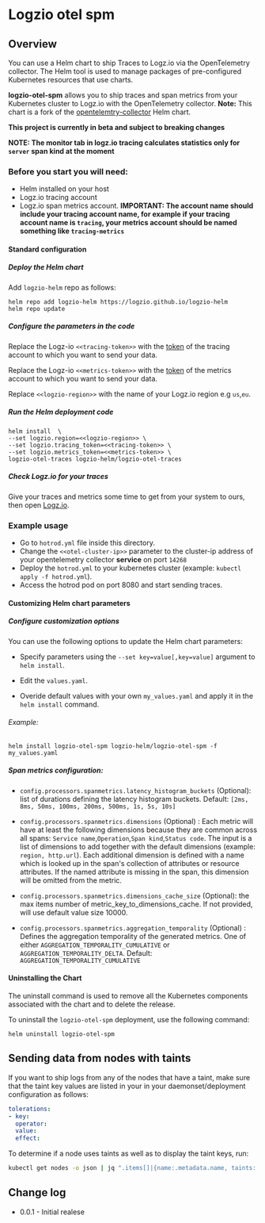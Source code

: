 
# Logzio otel spm

##  Overview

You can use a Helm chart to ship Traces to Logz.io via the OpenTelemetry collector.
The Helm tool is used to manage packages of pre-configured Kubernetes resources that use charts.

**logzio-otel-spm** allows you to ship traces and span metrics from your Kubernetes cluster to Logz.io with the OpenTelemetry collector.
**Note:** This chart is a fork of the [opentelemtry-collector](https://github.com/open-telemetry/opentelemetry-helm-charts/tree/main/charts/opentelemetry-collector) Helm chart.

**This project is currently in beta and subject to breaking changes**

**NOTE: The monitor tab in logz.io tracing calculates statistics only for `server` span kind at the moment**

### Before you start you will need:
* Helm installed on your host
* Logz.io tracing account
* Logz.io span metrics account. **IMPORTANT: The account name should include your tracing account name, for example if your tracing account name is `tracing`, your metrics account should be named something like `tracing-metrics`**

#### Standard configuration

##### Deploy the Helm chart

Add `logzio-helm` repo as follows:

```shell
helm repo add logzio-helm https://logzio.github.io/logzio-helm
helm repo update
```

##### Configure the parameters in the code

Replace the Logz-io `<<tracing-token>>` with the [token](https://app.logz.io/#/dashboard/settings/manage-tokens/data-shipping?product=tracing) of the tracing account to which you want to send your data.

Replace the Logz-io `<<metrics-token>>` with the [token](https://app.logz.io/#/dashboard/settings/manage-tokens/data-shipping?product=metrics) of the metrics account to which you want to send your data.

Replace `<<logzio-region>>` with the name of your Logz.io region e.g `us`,`eu`.

##### Run the Helm deployment code
```
helm install  \
--set logzio.region=<<logzio-region>> \
--set logzio.tracing_token=<<tracing-token>> \
--set logzio.metrics_token=<<metrics-token>> \
logzio-otel-traces logzio-helm/logzio-otel-traces
```

##### Check Logz.io for your traces

Give your traces and metrics some time to get from your system to ours, then open [Logz.io](https://app.logz.io/).

### Example usage

* Go to `hotrod.yml` file inside this directory.
* Change the `<<otel-cluster-ip>>` parameter to the cluster-ip address of your opentelemetry collector **service** on port `14268`
* Deploy the `hotrod.yml` to your kubernetes cluster (example: `kubectl apply -f hotrod.yml`).
* Access the hotrod pod on port 8080 and start sending traces.

####  Customizing Helm chart parameters
##### Configure customization options

You can use the following options to update the Helm chart parameters: 

* Specify parameters using the `--set key=value[,key=value]` argument to `helm install`.

* Edit the `values.yaml`.

* Overide default values with your own `my_values.yaml` and apply it in the `helm install` command. 

###### Example:

```
helm install logzio-otel-spm logzio-helm/logzio-otel-spm -f my_values.yaml 
```
##### Span metrics configuration:

* `config.processors.spanmetrics.latency_histogram_buckets` (Optional): list of durations defining the latency histogram buckets. Default: `[2ms, 8ms, 50ms, 100ms, 200ms, 500ms, 1s, 5s, 10s]`

* `config.processors.spanmetrics.dimensions` (Optional) : Each metric will have at least the following dimensions because they are common across all spans: `Service name`,`Operation`,`Span kind`,`Status code`.  The input is a list of dimensions to add together with the default dimensions (example: `region, http.url`). Each additional dimension is defined with a name which is looked up in the span's collection of attributes or resource attributes. If the named attribute is missing in the span, this dimension will be omitted from the metric.

* `config.processors.spanmetrics.dimensions_cache_size` (Optional): the max items number of metric_key_to_dimensions_cache. If not provided, will use default value size 10000.

* `config.processors.spanmetrics.aggregation_temporality` (Optional) : Defines the aggregation temporality of the generated metrics. One of either `AGGREGATION_TEMPORALITY_CUMULATIVE` or `AGGREGATION_TEMPORALITY_DELTA`. Default: `AGGREGATION_TEMPORALITY_CUMULATIVE`


#### Uninstalling the Chart

The uninstall command is used to remove all the Kubernetes components associated with the chart and to delete the release.  

To uninstall the `logzio-otel-spm` deployment, use the following command:

```shell
helm uninstall logzio-otel-spm
```

## Sending data from nodes with taints

If you want to ship logs from any of the nodes that have a taint, make sure that the taint key values are listed in your in your daemonset/deployment configuration as follows:

```yaml
tolerations:
- key: 
  operator: 
  value: 
  effect: 
```

To determine if a node uses taints as well as to display the taint keys, run:

```sh
kubectl get nodes -o json | jq ".items[]|{name:.metadata.name, taints:.spec.taints}"
```

## Change log

* 0.0.1 - Initial realese

